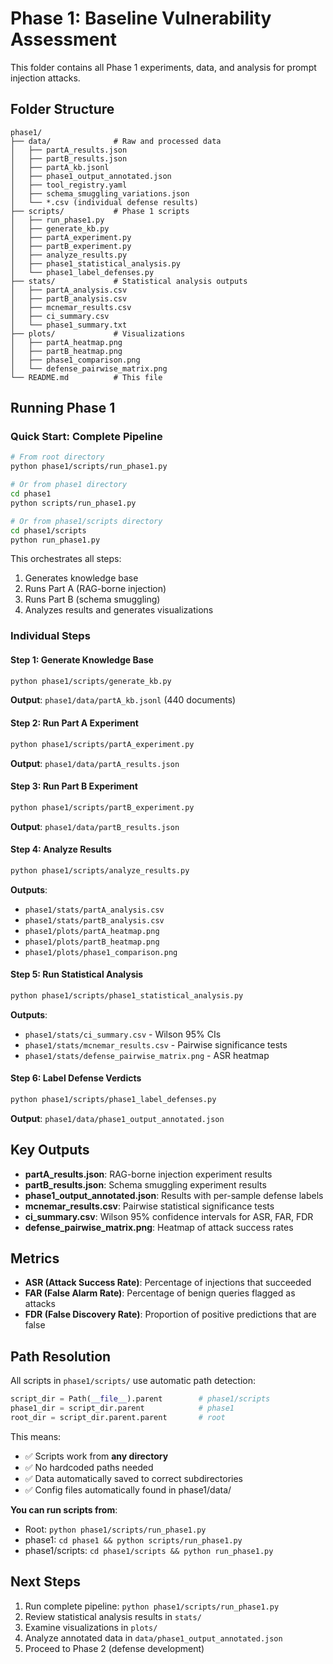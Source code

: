 # Phase 1: Baseline Vulnerability Assessment

This folder contains all Phase 1 experiments, data, and analysis for prompt injection attacks.

## Folder Structure

```
phase1/
├── data/              # Raw and processed data
│   ├── partA_results.json
│   ├── partB_results.json
│   ├── partA_kb.jsonl
│   ├── phase1_output_annotated.json
│   ├── tool_registry.yaml
│   ├── schema_smuggling_variations.json
│   └── *.csv (individual defense results)
├── scripts/           # Phase 1 scripts
│   ├── run_phase1.py
│   ├── generate_kb.py
│   ├── partA_experiment.py
│   ├── partB_experiment.py
│   ├── analyze_results.py
│   ├── phase1_statistical_analysis.py
│   └── phase1_label_defenses.py
├── stats/             # Statistical analysis outputs
│   ├── partA_analysis.csv
│   ├── partB_analysis.csv
│   ├── mcnemar_results.csv
│   ├── ci_summary.csv
│   └── phase1_summary.txt
├── plots/             # Visualizations
│   ├── partA_heatmap.png
│   ├── partB_heatmap.png
│   ├── phase1_comparison.png
│   └── defense_pairwise_matrix.png
└── README.md          # This file
```

## Running Phase 1

### Quick Start: Complete Pipeline
```bash
# From root directory
python phase1/scripts/run_phase1.py

# Or from phase1 directory
cd phase1
python scripts/run_phase1.py

# Or from phase1/scripts directory
cd phase1/scripts
python run_phase1.py
```

This orchestrates all steps:
1. Generates knowledge base
2. Runs Part A (RAG-borne injection)
3. Runs Part B (schema smuggling)
4. Analyzes results and generates visualizations

### Individual Steps

#### Step 1: Generate Knowledge Base
```bash
python phase1/scripts/generate_kb.py
```
**Output**: `phase1/data/partA_kb.jsonl` (440 documents)

#### Step 2: Run Part A Experiment
```bash
python phase1/scripts/partA_experiment.py
```
**Output**: `phase1/data/partA_results.json`

#### Step 3: Run Part B Experiment
```bash
python phase1/scripts/partB_experiment.py
```
**Output**: `phase1/data/partB_results.json`

#### Step 4: Analyze Results
```bash
python phase1/scripts/analyze_results.py
```
**Outputs**: 
- `phase1/stats/partA_analysis.csv`
- `phase1/stats/partB_analysis.csv`
- `phase1/plots/partA_heatmap.png`
- `phase1/plots/partB_heatmap.png`
- `phase1/plots/phase1_comparison.png`

#### Step 5: Run Statistical Analysis
```bash
python phase1/scripts/phase1_statistical_analysis.py
```
**Outputs**:
- `phase1/stats/ci_summary.csv` - Wilson 95% CIs
- `phase1/stats/mcnemar_results.csv` - Pairwise significance tests
- `phase1/stats/defense_pairwise_matrix.png` - ASR heatmap

#### Step 6: Label Defense Verdicts
```bash
python phase1/scripts/phase1_label_defenses.py
```
**Output**: `phase1/data/phase1_output_annotated.json`

## Key Outputs

- **partA_results.json**: RAG-borne injection experiment results
- **partB_results.json**: Schema smuggling experiment results
- **phase1_output_annotated.json**: Results with per-sample defense labels
- **mcnemar_results.csv**: Pairwise statistical significance tests
- **ci_summary.csv**: Wilson 95% confidence intervals for ASR, FAR, FDR
- **defense_pairwise_matrix.png**: Heatmap of attack success rates

## Metrics

- **ASR (Attack Success Rate)**: Percentage of injections that succeeded
- **FAR (False Alarm Rate)**: Percentage of benign queries flagged as attacks
- **FDR (False Discovery Rate)**: Proportion of positive predictions that are false

## Path Resolution

All scripts in `phase1/scripts/` use automatic path detection:

```python
script_dir = Path(__file__).parent        # phase1/scripts
phase1_dir = script_dir.parent            # phase1
root_dir = script_dir.parent.parent       # root
```

This means:
- ✅ Scripts work from **any directory**
- ✅ No hardcoded paths needed
- ✅ Data automatically saved to correct subdirectories
- ✅ Config files automatically found in phase1/data/

**You can run scripts from**:
- Root: `python phase1/scripts/run_phase1.py`
- phase1: `cd phase1 && python scripts/run_phase1.py`
- phase1/scripts: `cd phase1/scripts && python run_phase1.py`

## Next Steps

1. Run complete pipeline: `python phase1/scripts/run_phase1.py`
2. Review statistical analysis results in `stats/`
3. Examine visualizations in `plots/`
4. Analyze annotated data in `data/phase1_output_annotated.json`
5. Proceed to Phase 2 (defense development)
